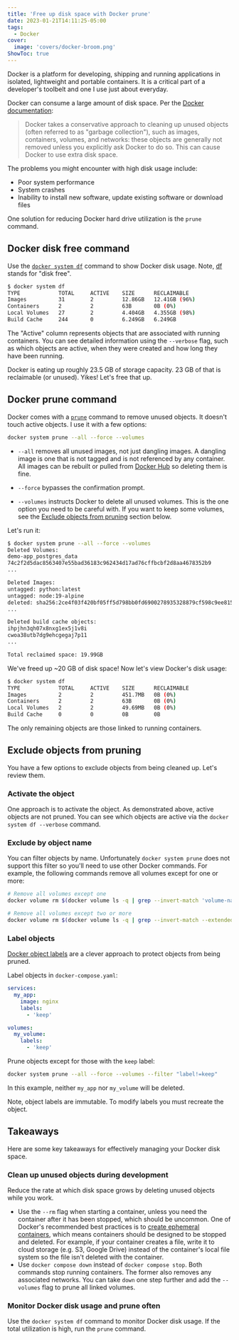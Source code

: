 ```yaml
---
title: 'Free up disk space with Docker prune'
date: 2023-01-21T14:11:25-05:00
tags:
  - Docker
cover:
  image: 'covers/docker-broom.png'
ShowToc: true
---
```


Docker is a platform for developing, shipping and running applications in isolated, lightweight and portable containers. It is a critical part of a developer's toolbelt and one I use just about everyday.

Docker can consume a large amount of disk space. Per the [Docker documentation](https://docs.docker.com/config/pruning/):

> Docker takes a conservative approach to cleaning up unused objects (often referred to as "garbage collection"), such as images, containers, volumes, and networks: these objects are generally not removed unless you explicitly ask Docker to do so. This can cause Docker to use extra disk space.

The problems you might encounter with high disk usage include:

- Poor system performance
- System crashes
- Inability to install new software, update existing software or download files

One solution for reducing Docker hard drive utilization is the `prune` command.

## Docker disk free command

Use the [`docker system df`](https://docs.docker.com/engine/reference/commandline/system_df/) command to show Docker disk usage. Note, [df](<https://en.wikipedia.org/wiki/Df_(Unix)>) stands for "disk free".

```bash
$ docker system df
TYPE            TOTAL     ACTIVE    SIZE      RECLAIMABLE
Images          31        2         12.86GB   12.41GB (96%)
Containers      2         2         63B       0B (0%)
Local Volumes   27        2         4.404GB   4.355GB (98%)
Build Cache     244       0         6.249GB   6.249GB
```

The "Active" column represents objects that are associated with running containers. You can see detailed information using the `--verbose` flag, such as which objects are active, when they were created and how long they have been running.

Docker is eating up roughly 23.5 GB of storage capacity. 23 GB of that is reclaimable (or unused). Yikes! Let's free that up.

## Docker prune command

Docker comes with a [`prune`](https://docs.docker.com/engine/reference/commandline/system_prune/) command to remove unused objects. It doesn't touch active objects. I use it with a few options:

```bash
docker system prune --all --force --volumes
```

- `--all` removes all unused images, not just dangling images. A dangling image is one that is not tagged and is not referenced by any container. All images can be rebuilt or pulled from [Docker Hub](https://hub.docker.com/) so deleting them is fine.

- `--force` bypasses the confirmation prompt.

- `--volumes` instructs Docker to delete all unused volumes. This is the one option you need to be careful with. If you want to keep some volumes, see the [Exclude objects from pruning](#exclude-objects-from-pruning) section below.

Let's run it:

```bash
$ docker system prune --all --force --volumes
Deleted Volumes:
demo-app_postgres_data
74c2f2d5dac8563407e55bad36183c962434d17ad76cffbcbf2d8aa4678352b9
...

Deleted Images:
untagged: python:latest
untagged: node:19-alpine
deleted: sha256:2ce4f03f420bf05ff5d798bb0fd6900278935328879cf598c9ee815322853b94
...

Deleted build cache objects:
ihpjhn3qh07x8nxg1ex5j1v8i
cwoa38utb7dg9ehcgegaj7p11
...

Total reclaimed space: 19.99GB
```

We've freed up ~20 GB of disk space! Now let's view Docker's disk usage:

```bash
$ docker system df
TYPE            TOTAL     ACTIVE    SIZE      RECLAIMABLE
Images          2         2         451.7MB   0B (0%)
Containers      2         2         63B       0B (0%)
Local Volumes   2         2         49.69MB   0B (0%)
Build Cache     0         0         0B        0B
```

The only remaining objects are those linked to running containers.

## Exclude objects from pruning

You have a few options to exclude objects from being cleaned up. Let's review them.

### Activate the object

One approach is to activate the object. As demonstrated above, active objects are not pruned. You can see which objects are active via the `docker system df --verbose` command.

### Exclude by object name

You can filter objects by name. Unfortunately `docker system prune` does not support this filter so you'll need to use other Docker commands. For example, the following commands remove all volumes except for one or more:

```bash
# Remove all volumes except one
docker volume rm $(docker volume ls -q | grep --invert-match 'volume-name')

# Remove all volumes except two or more
docker volume rm $(docker volume ls -q | grep --invert-match --extended-regexp 'volume-name1|volume-name2')
```

### Label objects

[Docker object labels](https://docs.docker.com/config/labels-custom-metadata/) are a clever approach to protect objects from being pruned.

Label objects in `docker-compose.yaml`:

```yaml
services:
  my_app:
    image: nginx
    labels:
      - 'keep'

volumes:
  my_volume:
    labels:
      - 'keep'
```

Prune objects except for those with the `keep` label:

```bash
docker system prune --all --force --volumes --filter "label!=keep"
```

In this example, neither `my_app` nor `my_volume` will be deleted.

Note, object labels are immutable. To modify labels you must recreate the object.

## Takeaways

Here are some key takeaways for effectively managing your Docker disk space.

### Clean up unused objects during development

Reduce the rate at which disk space grows by deleting unused objects while you work.

- Use the `--rm` flag when starting a container, unless you need the container after it has been stopped, which should be uncommon. One of Docker's recommended best practices is to [create ephemeral containers](https://docs.docker.com/develop/develop-images/dockerfile_best-practices/#create-ephemeral-containers), which means containers should be designed to be stopped and deleted. For example, if your container creates a file, write it to cloud storage (e.g. S3, Google Drive) instead of the container's local file system so the file isn't deleted with the container.
- Use `docker compose down` instead of `docker compose stop`. Both commands stop running containers. The former also removes any associated networks. You can take `down` one step further and add the `--volumes` flag to prune all linked volumes.

### Monitor Docker disk usage and prune often

Use the `docker system df` command to monitor Docker disk usage. If the total utilization is high, run the `prune` command.
